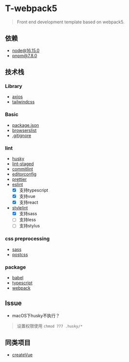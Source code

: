 # T-webpack5

> Front end development template based on webpack5.

## 依赖

- node@16.15.0
- pnpm@7.8.0

## 技术栈

### Library

- [axios](https://www.axios-http.cn/docs/intro)
- [tailwindcss](https://www.tailwindcss.cn/docs/container)

### Basic

- [package.json](https://docs.npmjs.com/cli/v8/configuring-npm/package-json)
- [browserslist](https://github.com/browserslist/browserslist)
- [.gitignore](https://github.com/github/gitignore)

### lint

- [husky](https://github.com/typicode/husky)
- [lint-staged](https://github.com/okonet/lint-staged)
- [commitlint](https://commitlint.js.org/)
- [editorconfig](https://editorconfig.org/)
- [prettier](https://prettier.io/docs/en/options.html)
- [eslint](http://eslint.cn/docs/rules/)
  - [x] 支持typescript
  - [x] 支持vue
  - [x] 支持react
- [stylelint](https://stylelint.io/user-guide/rules/list)
  - [x] 支持sass
  - [ ] 支持less
  - [ ] 支持stylus

### css preprocessing

- [sass](https://sass-lang.com/documentation/)
- [postcss](https://www.postcss.com.cn/)

### package

- [babel](https://babel.docschina.org/docs/en/usage/)
- [typescript](https://www.tslang.cn/docs/handbook/tsconfig-json.html)
- [webpack](https://webpack.js.org/configuration/)

## Issue

- macOS下husky不执行？

> 设置权限使用 `chmod 777 .husky/*`

## 同类项目

- [createVue](https://github.com/zxpsuper/createVue)
